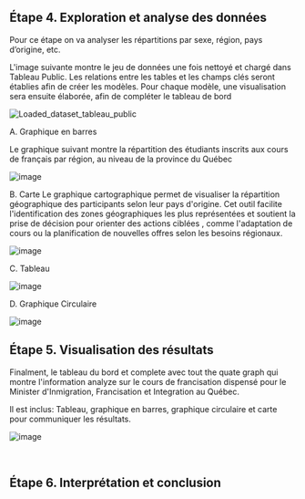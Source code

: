 ## Étape 4. Exploration et analyse des données <br>

Pour ce étape on va analyser les répartitions par sexe, région, pays d’origine, etc.<br>

L'image suivante montre le jeu de données une fois nettoyé et chargé dans Tableau Public. Les relations entre les tables et les champs clés seront établies afin de créer les modèles. Pour chaque modèle, une visualisation sera ensuite élaborée, afin de compléter le tableau de bord


![Loaded_dataset_tableau_public](https://github.com/user-attachments/assets/1fec7190-340d-4271-96e7-cccadaf6b17a)





A. Graphique en barres

Le graphique suivant montre la répartition des étudiants inscrits aux cours de français par région, au niveau de la province du Québec

![image](https://github.com/user-attachments/assets/ff71567f-2160-4e74-b2f3-245d12377fef)


B. Carte
Le graphique cartographique permet de visualiser la répartition géographique des participants selon leur pays d'origine. Cet outil facilite l'identification des zones géographiques les plus représentées et soutient la prise de décision pour orienter des actions ciblées , comme l'adaptation de cours ou la planification de nouvelles offres selon les besoins régionaux. 



![image](https://github.com/user-attachments/assets/e48ca318-0110-42c4-b4ef-2f7d1f71e091)







C. Tableau


![image](https://github.com/user-attachments/assets/6b6d4b10-2b44-4d05-9fc3-f682527501c1)







D. Graphique Circulaire



![image](https://github.com/user-attachments/assets/a58c8139-157e-41ae-937e-ae65cdf2e448)
















## Étape 5. Visualisation des résultats<br>

Finalment, le tableau du bord et complete avec tout the quate graph qui montre l'information analyze sur le cours de francisation dispensé pour le Minister d'Inmigration, Francisation et Integration au Québec.

 Il est inclus: Tableau, graphique en barres, graphique circulaire et carte pour communiquer les résultats.<br>
 

![image](https://github.com/user-attachments/assets/a358091b-a96f-4130-84ec-e8c6738eaa7a)


<br>



## Étape 6. Interprétation et conclusion <br>






